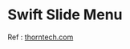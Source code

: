 Swift Slide Menu
================
Ref : [thorntech.com][1]








[1]: http://www.thorntech.com/2016/03/ios-tutorial-make-interactive-slide-menu-swift/